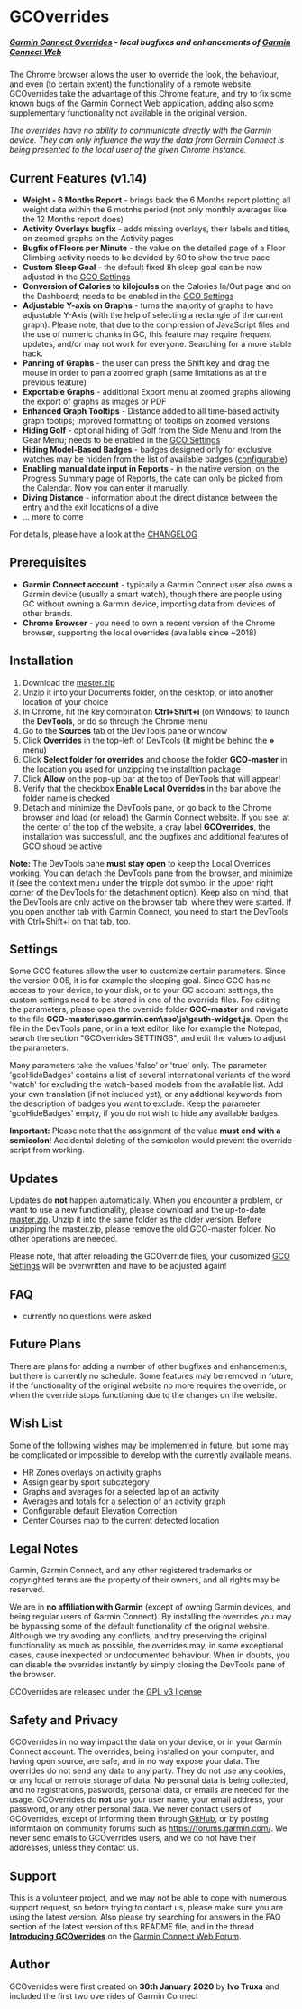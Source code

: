 # GCOverrides
##### [Garmin Connect Overrides](https://github.com/truxoft/GCO) - local bugfixes and enhancements of [Garmin Connect Web](https://connect.garmin.com/) 
The Chrome browser allows the user to override the look, the behaviour, and even (to certain extent) the functionality of a remote website. GCOverrides take the advantage of this Chrome feature, and try to fix some known bugs of the Garmin Connect Web application, adding also some supplementary functionality not available in the original version.

*The overrides have no ability to communicate directly with the Garmin device. They can only influence the way the data from Garmin Connect is being presented to the local user of the given Chrome instance.*

## Current Features (v1.14)
* **Weight - 6 Months Report** - brings back the 6 Months report plotting all weight data within the 6 motnhs period (not only monthly averages like the 12 Months report does)
* **Activity Overlays bugfix** - adds missing overlays, their labels and titles, on zoomed graphs on the Activity pages
* **Bugfix of Floors per Minute** - the value on the detailed page of a Floor Climbing activity needs to be devided by 60 to show the true pace
* **Custom Sleep Goal** - the default fixed 8h sleep goal can be now adjusted in the [GCO Settings](#Settings)
* **Conversion of Calories to kilojoules** on the Calories In/Out page and on the Dashboard; needs to be enabled in the [GCO Settings](#Settings)
* **Adjustable Y-axis on Graphs** - turns the majority of graphs to have adjustable Y-Axis (with the help of selecting a rectangle of the current graph). Please note, that due to the compression of JavaScript files and the use of numeric chunks in GC, this feature may require frequent updates, and/or may not work for everyone. Searching for a more stable hack.
* **Panning of Graphs** - the user can press the Shift key and drag the mouse in order to pan a zoomed graph (same limitations as at the previous feature)
* **Exportable Graphs** - additional Export menu at zoomed graphs allowing the export of graphs as images or PDF
* **Enhanced Graph Tooltips** - Distance added to all time-based activity graph tootips; improved formatting of tooltips on zoomed versions
* **Hiding Golf** - optional hiding of Golf from the Side Menu and from the Gear Menu; needs to be enabled in the [GCO Settings](#Settings)
* **Hiding Model-Based Badges** - badges designed only for exclusive watches may be hidden from the list of available badges ([configurable](#Settings))
* **Enabling manual date input in Reports** - in the native version, on the Progress Summary page of Reports, the date can only be picked from the Calendar. Now you can enter it manually.
* **Diving Distance** - information about the direct distance between the entry and the exit locations of a dive
* ... more to come

For details, please have a look at the [CHANGELOG](https://github.com/truxoft/GCO/blob/master/CHANGELOG.txt)

## Prerequisites
* **Garmin Connect account** - typically a Garmin Connect user also owns a Garmin device (usually a smart watch), though there are people using GC without owning a Garmin device, importing data from devices of other brands.
* **Chrome Browser** - you need to own a recent version of the Chrome browser, supporting the local overrides (available since ~2018)

## Installation
1. Download the [master.zip](https://github.com/truxoft/GCO/archive/master.zip)
1. Unzip it into your Documents folder, on the desktop, or into another location of your choice
1. In Chrome, hit the key combination **Ctrl+Shift+i** (on Windows) to launch the **DevTools**, or do so through the Chrome menu
1. Go to the **Sources** tab of the DevTools pane or window
1. Click **Overrides** in the top-left of DevTools (It might be behind the **»** menu)
1. Click **Select folder for overrides** and choose the folder **GCO-master** in the location you used for unzipping the installtion package
1. Click **Allow** on the pop-up bar at the top of DevTools that will appear!
1. Verify that the checkbox **Enable Local Overrides** in the bar above the folder name is checked
1. Detach and minimize the DevTools pane, or go back to the Chrome browser and load (or reload) the Garmin Connect website. If you see, at the center of the top of the website, a gray label **GCOverrides**, the installation was successfull, and the bugfixes and additional features of GCO shoud be active

**Note:** The DevTools pane **must stay open** to keep the Local Overrides working. You can detach the DevTools pane from the browser, and minimize it (see the context menu under the tripple dot symbol in the upper right corner of the DevTools for the detachment option). Keep also on mind, that the DevTools are only active on the browser tab, where they were started. If you open another tab with Garmin Connect, you need to start the DevTools with Ctrl+Shift+i on that tab, too.

## Settings
Some GCO features allow the user to customize certain parameters. Since the version 0.05, it is for example the sleeping goal. Since GCO has no access to your device, to your disk, or to your GC account settings, the custom settings need to be stored in one of the override files. For editing the parameters, please open the override folder **GCO-master** and navigate to the file **GCO-master\sso.garmin.com\sso\js\gauth-widget.js**. Open the file in the DevTools pane, or in a text editor, like for example the Notepad, search the section "GCOverrides SETTINGS", and edit the values to adjust the parameters.

Many parameters take the values 'false' or 'true' only. The parameter 'gcoHideBadges' contains a list of several international variants of the word 'watch' for excluding the watch-based models from the available list. Add your own translation (if not included yet), or any addtional keywords from the description of badges you want to exclude. Keep the parameter 'gcoHideBadges' empty, if you do not wish to hide any available badges.

**Important:** Please note that the assignment of the value **must end with a semicolon**! Accidental deleting of the semicolon would prevent the override script from working.

## Updates
Updates do **not** happen automatically. When you encounter a problem, or want to use a new functionality, please download and the up-to-date [master.zip](https://github.com/truxoft/GCO/archive/master.zip). Unzip it into the same folder as the older version. Before unzipping the master.zip, please remove the old GCO-master folder. No other operations are needed.

Please note, that after reloading the GCOverride files, your cusomized [GCO Settings](#Settings) will be overwritten and have to be adjusted again!  

## FAQ
* currently no questions were asked

## Future Plans
There are plans for adding a number of other bugfixes and enhancements, but there is currently no schedule. Some features may be removed
in future, if the functionality of the original website no more requires the override, or when the override stops functioning due to the changes on the website. 

## Wish List
Some of the following wishes may be implemented in future, but some may be complicated or impossible to develop with the currently available means.
* HR Zones overlays on activity graphs
* Assign gear by sport subcategory
* Graphs and averages for a selected lap of an activity
* Averages and totals for a selection of an activity graph
* Configurable default Elevation Correction
* Center Courses map to the current detected location
 

## Legal Notes
Garmin, Garmin Connect, and any other registered trademarks or copyrighted terms are the property of their owners, and all rights may be reserved. 

We are in **no affiliation with Garmin** (except of owning Garmin devices, and being regular users of Garmin Connect). By installing the overrides you may be bypassing some of the default functionality of the original website. Although we try avoding any conflicts, and try preserving the original functionality as much as possible, the overrides may, in some exceptional cases, cause inexpected or undocumented behaviour. When in doubts, you can disable the overrides instantly by simply closing the DevTools pane of the browser. 

GCOverrides are released under the [GPL v3 license](https://github.com/truxoft/GCO/blob/master/LICENSE)

## Safety and Privacy 
GCOverrides in no way impact the data on your device, or in your Garmin Connect account. The overrides, being installed on your computer, and having open source, are safe, and in no way expose your data. The overrides do not send any data to any party. They do not use any cookies, or any local or remote storage of data. No personal data is being collected, and no registrations, paswords, personal data, or emails are needed for the usage. GCOverrides do **not** use your user name, your email address, your password, or any other personal data. We never contact users of GCOverrides, except of informing them through [GitHub](https://github.com/truxoft/GCO), or by posting informtaion on community forums such as https://forums.garmin.com/. We never send emails to GCOverrides users, and we do not have their addresses, unless they contact us.

## Support
This is a volunteer project, and we may not be able to cope with numerous support request, so before trying to contact us, please make sure you are using the latest version. Also please try searching for answers in the FAQ section of the latest version of this README file, and in the thread **[Introducing GCOverrides](https://forums.garmin.com/apps-software/mobile-apps-web/f/garmin-connect-web/214055/introducing-gcoverrides)** on the [Garmin Connect Web Forum](https://forums.garmin.com/apps-software/mobile-apps-web/f/garmin-connect-web).

## Author
GCOverrides were first created on **30th January 2020** by **Ivo Truxa** and included the first two overrides of Garmin Connect

